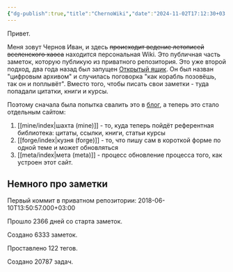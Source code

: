 ```yaml
---
{"dg-publish":true,"title":"ChernoWiki","date":"2024-11-02T17:12:30+03:00","modified_at":"2024-11-25T17:34:32+03:00","started_at":"2018-06-10T13:50:57+03:00","permalink":"/index/","dgPassFrontmatter":true}
---
```



Привет.

Меня зовут Чернов Иван, и здесь ~~происходит ведение летописей вселенского хаоса~~ находится персональная Wiki. Это публичная часть заметок, которую публикую из приватного репозитория. Это уже второй подход, два года назад был запущен [Открытый ящик](https://vanadium23.me/openbox/). Он был назван "цифровым архивом" и случилась поговорка "как корабль позовёшь, так он и поплывёт". Вместо того, чтобы писать свои заметки - туда попадали цитатки, книги и курсы. 

Поэтому сначала была попытка свалить это в [блог](https://vanadium23.me/), а теперь это стало отдельным сайтом:
1. [[mine/index|шахта (mine)]] - то, куда теперь пойдёт референтная библиотека: цитаты, ссылки, книги, статьи курсы
2. [[forge/index|кузня (forge)]] - то, что пишу сам в короткой форме по одной теме и может обновляться
3. [[meta/index|мета (meta)]] - процесс обновление процесса того, как устроен этот сайт. 

## Немного про заметки

Первый коммит в приватном репозитории: 2018-06-10T13:50:57.000+03:00

<span><span data-tag-name="p" class="el-p"><p dir="auto">Прошло 2366 дней со старта заметок. </p></span></span><span><span data-tag-name="p" class="el-p"><p dir="auto">Создано 6333 заметок. </p></span></span><span><span data-tag-name="p" class="el-p"><p dir="auto">Проставлено 122 тегов. </p></span></span><span><span data-tag-name="p" class="el-p"><p dir="auto">Создано 20787 задач. </p></span></span>
